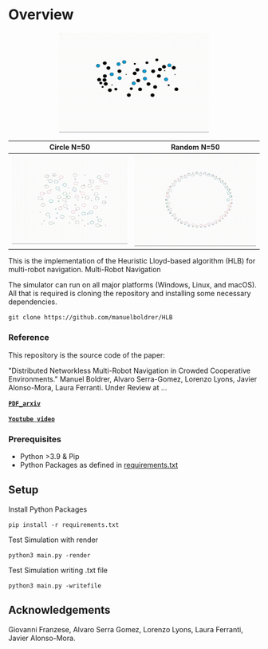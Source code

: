 # Overview

<p align="center">
<img src="videos/tud.gif" width="300" height="200"/>
</p>



Circle N=50                  |   Random N=50       | 
:-------------------------:|:-------------------------:|
![](videos/random.gif)  | ![](videos/circle.gif) | 


This is the implementation of the Heuristic Lloyd-based algorithm (HLB) for multi-robot navigation. 
Multi-Robot Navigation


The simulator can run on all major platforms (Windows, Linux, and macOS). All that is required is cloning the repository and installing some necessary dependencies.


    git clone https://github.com/manuelboldrer/HLB

### Reference
This repository is the source code of the paper: 

"Distributed Networkless Multi-Robot Navigation in Crowded Cooperative Environments."
Manuel Boldrer, Alvaro Serra-Gomez, Lorenzo Lyons, Javier Alonso-Mora, Laura Ferranti. Under Review at ...

**[`PDF_arxiv`](https://arxiv.org/pdf/????)** 

**[`Youtube video`](https://youtube/????)** 
 

### Prerequisites
- Python >3.9 & Pip
- Python Packages as defined in [requirements.txt](requirements.txt) 

## Setup
Install Python Packages
    
    pip install -r requirements.txt

Test Simulation with render

    python3 main.py -render

Test Simulation writing .txt file

    python3 main.py -writefile

## Acknowledgements

Giovanni Franzese,
Alvaro Serra Gomez,
Lorenzo Lyons,
Laura Ferranti,
Javier Alonso-Mora.







